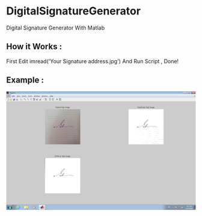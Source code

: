 # DigitalSignatureGenerator
Digital Signature Generator With Matlab

## How it Works : 
 First Edit imread('Your Signature address.jpg') And Run Script , Done!
 
 ## Example : 
 
 <img src="https://raw.githubusercontent.com/AR-Ghodrati/DigitalSignatureGenerator/master/output.png"
     alt="Output"
     style="float: left; margin-right: 10px;" />
